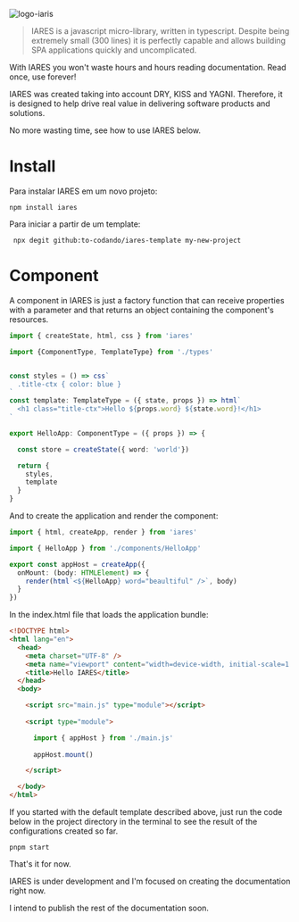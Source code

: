 ![logo-iaris](https://user-images.githubusercontent.com/94268593/220526172-cc3fe560-f660-48a0-a469-8113a7ac9f15.png)

> IARES is a javascript micro-library, written in typescript.
> Despite being extremely small (300 lines) it is perfectly capable and allows building SPA applications quickly and uncomplicated.

With IARES you won't waste hours and hours reading documentation. Read once, use forever!

IARES was created taking into account DRY, KISS and YAGNI. Therefore, it is designed to help drive real value in delivering software products and solutions.

No more wasting time, see how to use IARES below.

# Install

Para instalar IARES em um novo projeto:

```
npm install iares
```

Para iniciar a partir de um template:

```
 npx degit github:to-codando/iares-template my-new-project
```

# Component

A component in IARES is just a factory function that can receive properties with a parameter and that returns an object containing the component's resources.

```ts
import { createState, html, css } from 'iares'

import {ComponentType, TemplateType} from './types'


const styles = () => css`
  .title-ctx { color: blue }
`
const template: TemplateType = ({ state, props }) => html`
  <h1 class="title-ctx">Hello ${props.word} ${state.word}!</h1>
`

export HelloApp: ComponentType = ({ props }) => {

  const store = createState({ word: 'world'})

  return {
    styles,
    template
  }
}
```

And to create the application and render the component:

```ts
import { html, createApp, render } from 'iares'

import { HelloApp } from './components/HelloApp'

export const appHost = createApp({
  onMount: (body: HTMLElement) => {
    render(html`<${HelloApp} word="beaultiful" />`, body)
  }
})
```

In the index.html file that loads the application bundle:

```html
<!DOCTYPE html>
<html lang="en">
  <head>
    <meta charset="UTF-8" />
    <meta name="viewport" content="width=device-width, initial-scale=1.0" />
    <title>Hello IARES</title>
  </head>
  <body>

    <script src="main.js" type="module"></script>
    
    <script type="module">

      import { appHost } from './main.js'
        
      appHost.mount()

    </script>

  </body>
</html>

```

If you started with the default template described above, just run the code below in the project directory in the terminal to see the result of the configurations created so far.

```
pnpm start
```

That's it for now.

IARES is under development and I'm focused on creating the documentation right now.

I intend to publish the rest of the documentation soon.